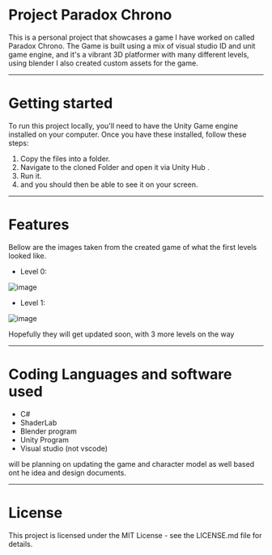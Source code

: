 # Project Paradox Chrono

This is a personal project that showcases a game I have worked on called Paradox Chrono. The Game is built using a mix of visual studio ID and unit game engine, and it's a vibrant 3D platformer with many different levels, using blender I also created custom assets for the game.

-------
# Getting started

To run this project locally, you'll need to have the Unity Game engine installed on your computer. Once you have these installed, follow these steps:

1. Copy the files into a folder.
2. Navigate to the cloned Folder and open it via Unity Hub .
3. Run it.
4. and you should then be able to see it on your screen.
-----

# Features
Bellow are the images taken from the created game of what the first levels looked like.

- Level 0:

![image](https://user-images.githubusercontent.com/111917804/232764726-8c3e55e0-6efb-4841-bd28-9b3d3127e8ba.png)

- Level 1:

![image](https://user-images.githubusercontent.com/111917804/232764471-d85b44af-935a-43bf-aeb4-e7d9d5ac3a7a.png)

Hopefully they will get updated soon, with 3 more levels on the way


-----

# Coding Languages and software used

- C#
- ShaderLab
- Blender program
- Unity Program
- Visual studio (not vscode)

will be planning on updating the game and character model as well based ont he idea and design documents.

--------

# License

This project is licensed under the MIT License - see the LICENSE.md file for details.
